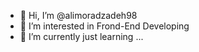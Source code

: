 - 👋 Hi, I’m @alimoradzadeh98
- 👀 I’m interested in Frond-End Developing
- 🌱 I’m currently just learning ...

<!---
alimoradzadeh98/alimoradzadeh98 is a ✨ special ✨ repository because its `README.md` (this file) appears on your GitHub profile.
You can click the Preview link to take a look at your changes.
--->
